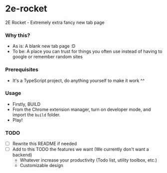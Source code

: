 # 2e-rocket
2E Rocket - Extremely extra fancy new tab page

### Why this?
- As is: A blank new tab page :D
- To be: A place you can trust for things you often use instead of having to google or remember random sites

### Prerequisites
- It's a TypeScript project, do anything yourself to make it work ^^
### Usage
- Firstly, BUILD
- From the Chrome extension manager, turn on developer mode, and import the `build` folder.
- Play!


### TODO
- [ ] Rewrite this README if needed
- [ ] Add to this TODO the features we want (We currently don't want a backend)
    - Whatever increase your productivity (Todo list, utility toolbox, etc.)
    - Customizable design